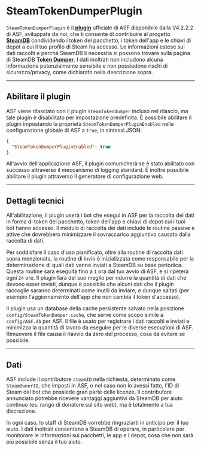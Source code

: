 # SteamTokenDumperPlugin

`SteamTokenDumperPlugin` è il **[plugin](https://github.com/JustArchiNET/ArchiSteamFarm/wiki/Plugins)** ufficiale di ASF disponibile dalla V4.2.2.2 di ASF, sviluppata da noi, che ti consente di contribuire al progetto **[SteamDB](https://steamdb.info)** condividendo i token del pacchetto, i token dell'app e le chiavi di depot a cui il tuo profilo di Steam ha accesso. Le informazioni estese sui dati raccolti e perché SteamDB li necessita si possono trovare sulla pagina di SteamDB **[Token Dumper](https://steamdb.info/tokendumper)**. I dati inoltrati non includono alcuna informazione potenzialmente sensibile e non possiedono rischi di sicurezza/privacy, come dichiarato nella descrizione sopra.

---

## Abilitare il plugin

ASF viene rilasciato con il plugin `SteamTokenDumper` incluso nel rilascio, ma tale plugin è disabilitato per impostazione predefinita. È possibile abilitare il plugin impostando la proprietà `SteamTokenDumperPluginEnabled` nella configurazione globale di ASF a `true`, in sintassi JSON:

```json
{
  "SteamTokenDumperPluginEnabled": true
}
```

All'avvio dell'applicazione ASF, il plugin comunicherà se è stato abilitato con successo attraverso il meccanismo di logging standard. È inoltre possibile abilitare il plugin attraverso il generatore di configurazione web.

---

## Dettagli tecnici

All'abilitazione, il plugin userà i bot che esegui in ASF per la raccolta dei dati in forma di token del pacchetto, token dell'app e chiavi di depot cui i tuoi bot hanno accesso. Il modulo di raccolta dei dati include le routine passive e attive che dovrebbero minimizzare il sovraccarico aggiuntivo causato dalla raccolta di dati.

Per soddisfare il caso d'uso pianificato, oltre alla routine di raccolta dati sopra menzionata, la routine di invio è inizializzata come responsabile per la determinazione di quali dati vanno inviati a SteamDB su base periodica. Questa routine sarà eseguita fino a `1` ora dal tuo avvio di ASF, e si ripeterà ogni `24` ore. Il plugin farà del suo meglio per ridurre la quantità di dati che devono esser inviati, dunque è possibile che alcuni dati che il plugin raccoglie saranno determinati come inutili da inviare, e dunque saltati (per esempio l'aggiornamento dell'app che non cambia il token d'accesso).

Il plugin usa un database della cache persistente salvato nella posizione `config/SteamTokenDumper.cache`, che serve come scopo simile a `config/ASF.db` per ASF. Il file è usato per registrare i dati raccolti e inviati e minimizza la quantità di lavoro da eseguire per le diverse esecuzioni di ASF. Rimuovere il file causa il riavvio da zero del processo, cosa da evitare se possibile.

---

## Dati

ASF include il contributore `steamID` nella richiesta, determinato come `SteamOwnerID`, che imposti in ASF, o nel caso non lo avessi fatto, l'ID di Steam del bot che possiede gran parte delle licenze. Il contributore annunciato potrebbe ricevere vantaggi aggiuntivi da SteamDB per aiuto continuo (es. rango di donatore sul sito web), ma è totalmente a tua discrezione.

In ogni caso, lo staff di SteamDB vorrebbe ringraziarti in anticipo per il tuo aiuto. I dati inoltrati consentono a SteamDB di operare, in particolare per monitorare le informazioni sui pacchetti, le app e i depot, cosa che non sarà più possibile senza il tuo aiuto.